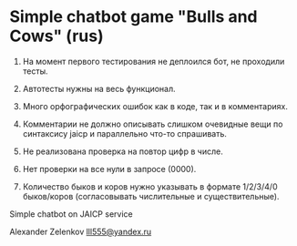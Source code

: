 # Simple chatbot game "Bulls and Cows" (rus)

1. На момент первого тестирования не деплоился бот, не проходили тесты.

2. Автотесты нужны на весь функционал.

3. Много орфографических ошибок как в коде, так и в комментариях.

4. Комментарии не должно описывать слишком очевидные вещи по синтаксису jaicp и параллельно что-то спрашивать.

5. Не реализована проверка на повтор цифр в числе.

6. Нет проверки на все нули в запросе (0000).

7. Количество быков и коров нужно указывать в формате 1/2/3/4/0 быков/коров (согласовывать числительные и существительные).

Simple chatbot on JAICP service

Alexander Zelenkov lll555@yandex.ru